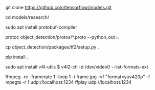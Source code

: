 git clone https://github.com/tensorflow/models.git

cd models/research/

sudo apt  install protobuf-compiler

protoc object_detection/protos/*.proto --python_out=.

cp object_detection/packages/tf2/setup.py .

pip install .


sudo apt install v4l-utils
$ v4l2-ctl -d /dev/video0 --list-formats-ext

ffmpeg -re -framerate 1 -loop 1 -i frame.jpg -vf "format=yuv420p" -f mpegts -r 1 udp://localhost:1234
ffplay udp://localhost:1234